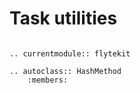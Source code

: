 # Task utilities

```{eval-rst}

.. currentmodule:: flytekit

.. autoclass:: HashMethod
    :members:

```